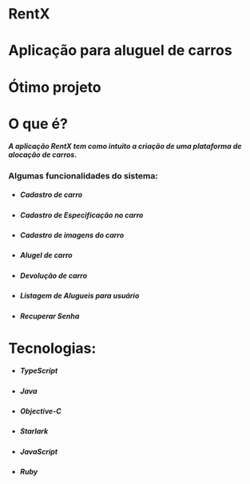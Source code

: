 # RentX

# Aplicação para aluguel de carros
# Ótimo projeto

# O que é? 
##### A aplicação RentX tem como intuito a criação de uma plataforma de alocação de carros.

### Algumas funcionalidades do sistema:
* ##### Cadastro de carro
* ##### Cadastro de Especificação no carro
* ##### Cadastro de imagens do carro
* ##### Alugel de carro
* ##### Devolução de carro
* ##### Listagem de Alugueis para usuário
* ##### Recuperar Senha

# Tecnologias:
* ##### TypeScript
* ##### Java
* ##### Objective-C
* ##### Starlark
* ##### JavaScript
* ##### Ruby

